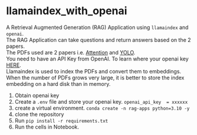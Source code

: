 # llamaindex_with_openai
A Retrieval Augmented Generation (RAG) Application using `llamaindex` and `openai`.  
The RAG Application can take questions and return answers based on the 2 papers.  
The PDFs used are 2 papers i.e. [Attention](https://arxiv.org/abs/1706.03762) and [YOLO](https://arxiv.org/abs/1506.02640).  
You need to have an API Key from OpenAI. To learn where your openai key [HERE](https://help.openai.com/en/articles/4936850-where-do-i-find-my-openai-api-key).  
Llamaindex is used to index the PDFs and convert them to embeddings.  
When the number of PDFs grows very large, it is better to store the index embedding on a hard disk than in memory.

1. Obtain openai key
2. Create a `.env` file and store your openai key. ``openai_api_key  = xxxxxx``
3. create a virtual environment. ``conda create -n rag-apps python=3.10 -y``
4. clone the repository
5. Run ``pip install -r requirements.txt``
6. Run the cells in Notebook.
